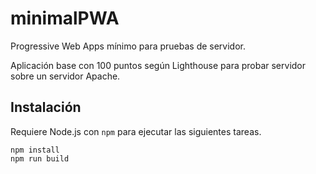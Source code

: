 # minimalPWA

Progressive Web Apps mínimo para pruebas de servidor.

Aplicación base con 100 puntos según Lighthouse para probar servidor sobre un servidor Apache.

## Instalación

Requiere Node.js con `npm` para ejecutar las siguientes tareas.

    npm install
    npm run build


